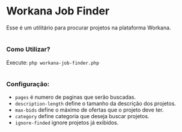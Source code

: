 # Workana Job Finder

Esse é um utilitário para procurar projetos na plataforma Workana.
#
### Como Utilizar?
Execute:
`php workana-job-finder.php`
#
### Configuração:

* `pages` é numero de paginas que serão buscadas. 
* `description-length` define o tamanho da descrição dos projetos.
* `max-bids` define o máximo de ofertas que o projeto deve ter.  
* `category` define categoria que deseja buscar projetos.
* `ignore-finded` ignore projetos já exibidos.

#
